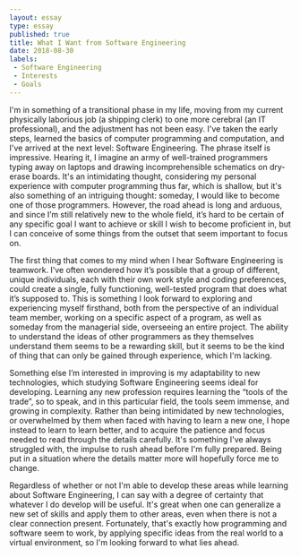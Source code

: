 ```yaml
---
layout: essay
type: essay
published: true
title: What I Want from Software Engineering
date: 2018-08-30
labels:
 - Software Engineering
 - Interests
 - Goals
---
```


I'm in something of a transitional phase in my life, moving from my current physically laborious job (a shipping clerk) to one more cerebral (an IT professional), and the adjustment has not been easy. I've taken the early steps, learned the basics of computer programming and computation, and I've arrived at the next level: Software Engineering. The phrase itself is impressive. Hearing it, I imagine an army of well-trained programmers typing away on laptops and drawing incomprehensible schematics on dry-erase boards. It's an intimidating thought, considering my personal experience with computer programming thus far, which is shallow, but it's also something of an intriguing thought: someday, I would like to become one of those programmers. However, the road ahead is long and arduous, and since I’m still relatively new to the whole field, it’s hard to be certain of any specific goal I want to achieve or skill I wish to become proficient in, but I can conceive of some things from the outset that seem important to focus on.

The first thing that comes to my mind when I hear Software Engineering is teamwork. I’ve often wondered how it’s possible that a group of different, unique individuals, each with their own work style and coding preferences, could create a single, fully functioning, well-tested program that does what it’s supposed to. This is something I look forward to exploring and experiencing myself firsthand, both from the perspective of an individual team member, working on a specific aspect of a program, as well as someday from the managerial side, overseeing an entire project. The ability to understand the ideas of other programmers as they themselves understand them seems to be a rewarding skill, but it seems to be the kind of thing that can only be gained through experience, which I'm lacking.

Something else I’m interested in improving is my adaptability to new technologies, which studying Software Engineering seems ideal for developing. Learning any new profession requires learning the “tools of the trade”, so to speak, and in this particular field, the tools seem immense, and growing in complexity. Rather than being intimidated by new technologies, or overwhelmed by them when faced with having to learn a new one, I hope instead to learn to learn better, and to acquire the patience and focus needed to read through the details carefully. It's something I've always struggled with, the impulse to rush ahead before I'm fully prepared. Being put in a situation where the details matter more will hopefully force me to change.

Regardless of whether or not I'm able to develop these areas while learning about Software Engineering, I can say with a degree of certainty that whatever I do develop will be useful. It's great when one can generalize a new set of skills and apply them to other areas, even when there is not a clear connection present. Fortunately, that's exactly how programming and software seem to work, by applying specific ideas from the real world to a virtual environment, so I'm looking forward to what lies ahead.

